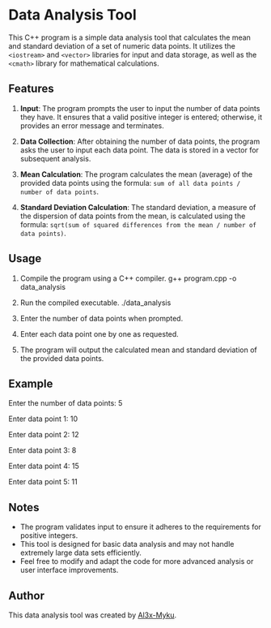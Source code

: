 # Data Analysis Tool

This C++ program is a simple data analysis tool that calculates the mean and standard deviation of a set of numeric data points. It utilizes the `<iostream>` and `<vector>` libraries for input and data storage, as well as the `<cmath>` library for mathematical calculations.

## Features

1. **Input**: The program prompts the user to input the number of data points they have. It ensures that a valid positive integer is entered; otherwise, it provides an error message and terminates.

2. **Data Collection**: After obtaining the number of data points, the program asks the user to input each data point. The data is stored in a vector for subsequent analysis.

3. **Mean Calculation**: The program calculates the mean (average) of the provided data points using the formula: `sum of all data points / number of data points`.

4. **Standard Deviation Calculation**: The standard deviation, a measure of the dispersion of data points from the mean, is calculated using the formula: `sqrt(sum of squared differences from the mean / number of data points)`.

## Usage

1. Compile the program using a C++ compiler.
 g++ program.cpp -o data_analysis
2. Run the compiled executable.
./data_analysis

3. Enter the number of data points when prompted.

4. Enter each data point one by one as requested.

5. The program will output the calculated mean and standard deviation of the provided data points.

## Example
Enter the number of data points: 5

Enter data point 1: 10

Enter data point 2: 12

Enter data point 3: 8

Enter data point 4: 15

Enter data point 5: 11

## Notes

- The program validates input to ensure it adheres to the requirements for positive integers.
- This tool is designed for basic data analysis and may not handle extremely large data sets efficiently.
- Feel free to modify and adapt the code for more advanced analysis or user interface improvements.

## Author

This data analysis tool was created by [Al3x-Myku](https://github.com/Al3x-Myku).



